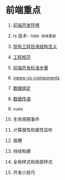 # 前端重点

1. [前端开发环境](./evn.md)

2. ts 技术- `TODO 持续更新`

3. [现有工程目录结构含义](./project-strcutre.md)

4. [工程规范](./project-style.md)

5. [前端开发标准步骤](./dev-stages.md)

6. [views-vs-components](./views-vs-components.md)

7. [数据绑定](./data-bind.md)

8. [数据传递](./data-transfer.md)

9. vuex

10. 生命周期事件

11. 计算属性和属性监听

12. 插槽

13. 持续构建

14. 全局样式和局部样式

15. 开发小技巧